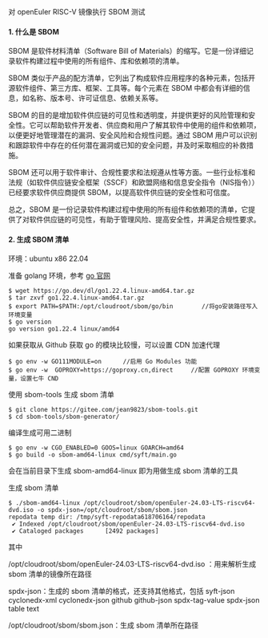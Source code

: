 对 openEuler RISC-V 镜像执行 SBOM 测试

#### 1. 什么是 SBOM

SBOM 是软件材料清单（Software Bill of Materials）的缩写。它是一份详细记录软件构建过程中使用的所有组件、库和依赖项的清单。

SBOM 类似于产品的配方清单，它列出了构成软件应用程序的各种元素，包括开源软件组件、第三方库、框架、工具等。每个元素在 SBOM 中都会有详细的信息，如名称、版本号、许可证信息、依赖关系等。

SBOM 的目的是增加软件供应链的可见性和透明度，并提供更好的风险管理和安全性。它可以帮助软件开发者、供应商和用户了解其软件中使用的组件和依赖项，以便更好地管理潜在的漏洞、安全风险和合规性问题。通过 SBOM 用户可以识别和跟踪软件中存在的任何潜在漏洞或已知的安全问题，并及时采取相应的补救措施。

SBOM 还可以用于软件审计、合规性要求和法规遵从性等方面。一些行业标准和法规（如软件供应链安全框架（SSCF）和欧盟网络和信息安全指令（NIS指令））已经要求软件供应商提供 SBOM，以提高软件供应链的安全性和可信度。

总之，SBOM 是一份记录软件构建过程中使用的所有组件和依赖项的清单，它提供了对软件供应链的可见性，有助于管理风险、提高安全性，并满足合规性要求。

#### 2. 生成 SBOM 清单

环境：ubuntu x86 22.04

准备 golang 环境，参考 [go 官网](https://go.dev/doc/install)

````
$ wget https://go.dev/dl/go1.22.4.linux-amd64.tar.gz
$ tar zxvf go1.22.4.linux-amd64.tar.gz
$ export PATH=$PATH:/opt/cloudroot/sbom/go/bin        //将go安装路径写入环境变量
$ go version
go version go1.22.4 linux/amd64
````

如果获取从 Github 获取 go 的模块比较慢，可以设置 CDN 加速代理

````
$ go env -w GO111MODULE=on      //启用 Go Modules 功能
$ go env -w  GOPROXY=https://goproxy.cn,direct     //配置 GOPROXY 环境变量，设置七牛 CND
````

使用 sbom-tools 生成 sbom 清单

````
$ git clone https://gitee.com/jean9823/sbom-tools.git
$ cd sbom-tools/sbom-generator/
````

编译生成可用二进制

````
$ go env -w CGO_ENABLED=0 GOOS=linux GOARCH=amd64
$ go build -o sbom-amd64-linux cmd/syft/main.go
````

会在当前目录下生成 sbom-amd64-linux 即为用做生成 sbom 清单的工具

生成 sbom 清单

````
$ ./sbom-amd64-linux /opt/cloudroot/sbom/openEuler-24.03-LTS-riscv64-dvd.iso -o spdx-json=/opt/cloudroot/sbom/sbom.json
repodata temp dir: /tmp/syft-repodata618706164/repodata 
 ✔ Indexed /opt/cloudroot/sbom/openEuler-24.03-LTS-riscv64-dvd.iso 
 ✔ Cataloged packages      [2492 packages]
````

其中

/opt/cloudroot/sbom/openEuler-24.03-LTS-riscv64-dvd.iso ：用来解析生成 sbom 清单的镜像所在路径

spdx-json：生成的 sbom 清单的格式，还支持其他格式，包括 syft-json cyclonedx-xml cyclonedx-json github github-json spdx-tag-value spdx-json table text

/opt/cloudroot/sbom/sbom.json：生成 sbom 清单所在路径





